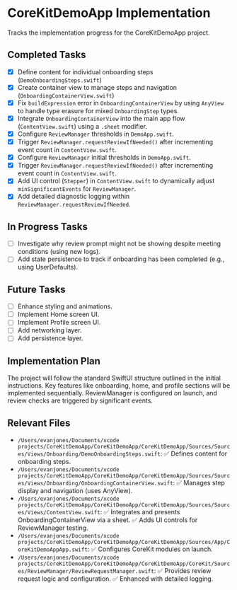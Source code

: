 # CoreKitDemoApp Implementation

Tracks the implementation progress for the CoreKitDemoApp project.

## Completed Tasks

- [x] Define content for individual onboarding steps (`DemoOnboardingSteps.swift`)
- [x] Create container view to manage steps and navigation (`OnboardingContainerView.swift`)
- [x] Fix `buildExpression` error in `OnboardingContainerView` by using `AnyView` to handle type erasure for mixed `OnboardingStep` types.
- [x] Integrate `OnboardingContainerView` into the main app flow (`ContentView.swift`) using a `.sheet` modifier.
- [x] Configure `ReviewManager` thresholds in `DemoApp.swift`.
- [x] Trigger `ReviewManager.requestReviewIfNeeded()` after incrementing event count in `ContentView.swift`.
- [x] Configure `ReviewManager` initial thresholds in `DemoApp.swift`.
- [x] Trigger `ReviewManager.requestReviewIfNeeded()` after incrementing event count in `ContentView.swift`.
- [x] Add UI control (`Stepper`) in `ContentView.swift` to dynamically adjust `minSignificantEvents` for `ReviewManager`.
- [x] Add detailed diagnostic logging within `ReviewManager.requestReviewIfNeeded`.

## In Progress Tasks

- [ ] Investigate why review prompt might not be showing despite meeting conditions (using new logs).
- [ ] Add state persistence to track if onboarding has been completed (e.g., using UserDefaults).

## Future Tasks

- [ ] Enhance styling and animations.
- [ ] Implement Home screen UI.
- [ ] Implement Profile screen UI.
- [ ] Add networking layer.
- [ ] Add persistence layer.

## Implementation Plan

The project will follow the standard SwiftUI structure outlined in the initial instructions. Key features like onboarding, home, and profile sections will be implemented sequentially. ReviewManager is configured on launch, and review checks are triggered by significant events.

## Relevant Files

- `/Users/evanjones/Documents/xcode projects/CoreKitDemoApp/CoreKitDemoApp/CoreKitDemoApp/Sources/Sources/Views/Onboarding/DemoOnboardingSteps.swift`: ✅ Defines content for onboarding steps.
- `/Users/evanjones/Documents/xcode projects/CoreKitDemoApp/CoreKitDemoApp/CoreKitDemoApp/Sources/Sources/Views/Onboarding/OnboardingContainerView.swift`: ✅ Manages step display and navigation (uses AnyView).
- `/Users/evanjones/Documents/xcode projects/CoreKitDemoApp/CoreKitDemoApp/CoreKitDemoApp/Sources/Sources/Views/ContentView.swift`: ✅ Integrates and presents OnboardingContainerView via a sheet. ✅ Adds UI controls for ReviewManager testing.
- `/Users/evanjones/Documents/xcode projects/CoreKitDemoApp/CoreKitDemoApp/CoreKitDemoApp/Sources/App/CoreKitDemoAppApp.swift`: ✅ Configures CoreKit modules on launch.
- `/Users/evanjones/Documents/xcode projects/CoreKitDemoApp/CoreKitDemoApp/CoreKitDemoApp/CoreKit/Sources/ReviewManager/ReviewRequestManager.swift`: ✅ Provides review request logic and configuration. ✅ Enhanced with detailed logging. 